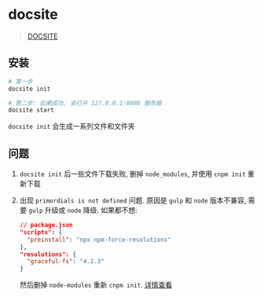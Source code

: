 # docsite

> [DOCSITE](https://docsite.js.org/zh-cn/docs/installation.html)

## 安装

```bash
# 第一步
docsite init

# 第二步: 如果成功, 会打开 127.0.0.1:8080 服务器
docsite start
```

`docsite init` 会生成一系列文件和文件夹

## 问题

1. `docsite init` 后一些文件下载失败, 删掉 `node_modules`, 并使用 `cnpm init` 重新下载

2. 出现 `primordials is not defined` 问题. 原因是 `gulp` 和 `node` 版本不兼容, 需要 `gulp` 升级或 `node` 降级. 如果都不想:

   ```json
   // package.json
   "scripts": {
     "preinstall": "npx npm-force-resolutions"
   },
   "resolutions": {
     "graceful-fs": "4.2.3"
   }
   ```

   然后删掉 `node-modules` 重新 `cnpm init`. [详情查看](https://www.freesion.com/article/9268831145/)
